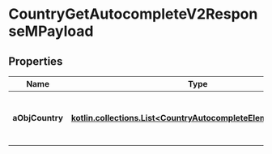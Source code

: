 
# CountryGetAutocompleteV2ResponseMPayload

## Properties
Name | Type | Description | Notes
------------ | ------------- | ------------- | -------------
**aObjCountry** | [**kotlin.collections.List&lt;CountryAutocompleteElementResponse&gt;**](CountryAutocompleteElementResponse.md) | An array of Country autocomplete element response. | 



